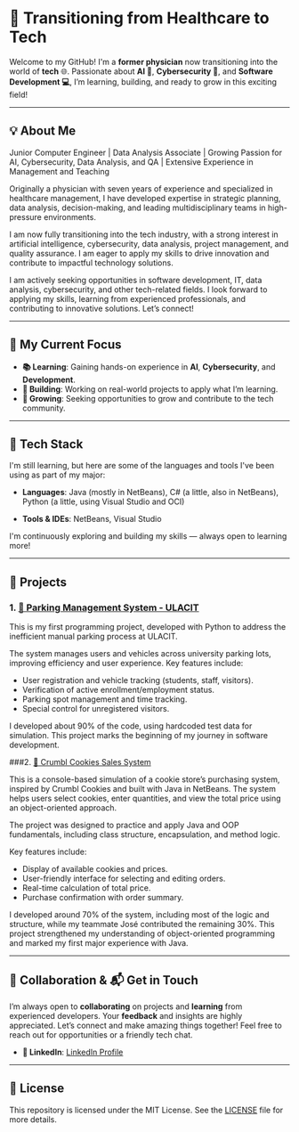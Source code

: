 # 🚀 Transitioning from Healthcare to Tech

Welcome to my GitHub! I'm a **former physician** now transitioning into the world of **tech** 🌐. 
Passionate about **AI 🤖**, **Cybersecurity 🔐**, and **Software Development 💻**, I’m learning, building, and ready to grow in this exciting field! 

---

## 💡 About Me

Junior Computer Engineer | Data Analysis Associate | Growing Passion for AI, Cybersecurity, Data Analysis, and QA | Extensive Experience in Management and Teaching

Originally a physician with seven years of experience and specialized in healthcare management, I have developed expertise in strategic planning, data analysis, decision-making, and leading multidisciplinary teams in high-pressure environments.

I am now fully transitioning into the tech industry, with a strong interest in artificial intelligence, cybersecurity, data analysis, project management, and quality assurance. I am eager to apply my skills to drive innovation and contribute to impactful technology solutions.

I am actively seeking opportunities in software development, IT, data analysis, cybersecurity, and other tech-related fields. I look forward to applying my skills, learning from experienced professionals, and contributing to innovative solutions. Let’s connect!

---

## 🔎 My Current Focus

- **📚 Learning**: Gaining hands-on experience in **AI**, **Cybersecurity**, and **Development**.
- **🔨 Building**: Working on real-world projects to apply what I’m learning.
- **🌱 Growing**: Seeking opportunities to grow and contribute to the tech community.

---

## 🧰 Tech Stack
I'm still learning, but here are some of the languages and tools I've been using as part of my major:

- **Languages**: Java (mostly in NetBeans), C# (a little, also in NetBeans), Python (a little, using Visual Studio and OCI)

- **Tools & IDEs**: NetBeans, Visual Studio

I'm continuously exploring and building my skills — always open to learning more!

---

## 📂 Projects

### 1. [🚗 Parking Management System - ULACIT](link-to-project)

This is my first programming project, developed with Python to address the inefficient manual parking process at ULACIT. 

The system manages users and vehicles across university parking lots, improving efficiency and user experience. Key features include:

- User registration and vehicle tracking (students, staff, visitors).
- Verification of active enrollment/employment status.
- Parking spot management and time tracking.
- Special control for unregistered visitors.

I developed about 90% of the code, using hardcoded test data for simulation. This project marks the beginning of my journey in software development.

###2. [🍪 Crumbl Cookies Sales System]()  

This is a console-based simulation of a cookie store’s purchasing system, inspired by Crumbl Cookies and built with Java in NetBeans. The system helps users select cookies, enter quantities, and view the total price using an object-oriented approach.

The project was designed to practice and apply Java and OOP fundamentals, including class structure, encapsulation, and method logic.

Key features include:

- Display of available cookies and prices.  
- User-friendly interface for selecting and editing orders.  
- Real-time calculation of total price.  
- Purchase confirmation with order summary.  

I developed around 70% of the system, including most of the logic and structure, while my teammate José contributed the remaining 30%. This project strengthened my understanding of object-oriented programming and marked my first major experience with Java.

---

## 🤝 Collaboration & 📬 Get in Touch

I’m always open to **collaborating** on projects and **learning** from experienced developers. Your **feedback** and insights are highly appreciated. 
Let’s connect and make amazing things together! Feel free to reach out for opportunities or a friendly tech chat.

- **🔗 LinkedIn**: [LinkedIn Profile](https://www.linkedin.com/in/javier-ale-nu/)


---

## 📜 License

This repository is licensed under the MIT License. See the [LICENSE](LICENSE) file for more details.
